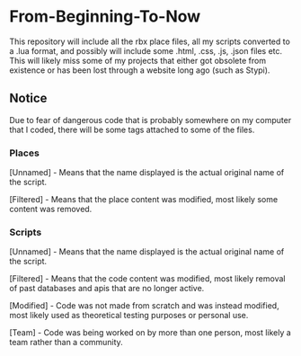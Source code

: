 # From-Beginning-To-Now
This repository will include all the rbx place files, all my scripts converted to a .lua format, and possibly will include some .html, .css, .js, .json files etc. This will likely miss some of my projects that either got obsolete from existence or has been lost through a website long ago (such as Stypi). 

## Notice
Due to fear of dangerous code that is probably somewhere on my computer that I coded, there will be some tags attached to some of the files.
### Places
[Unnamed] - Means that the name displayed is the actual original name of the script.

[Filtered] - Means that the place content was modified, most likely some content was removed.

### Scripts
[Unnamed] - Means that the name displayed is the actual original name of the script.

[Filtered] - Means that the code content was modified, most likely removal of past databases and apis that are no longer active.

[Modified] - Code was not made from scratch and was instead modified, most likely used as theoretical testing purposes or personal use.

[Team] - Code was being worked on by more than one person, most likely a team rather than a community.

